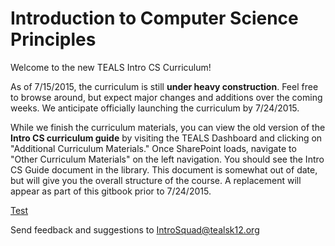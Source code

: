 # Introduction to Computer Science Principles

<!-- TODO: Name of the course: Intro to CSP is good in terms of
aligning the class with other standards, but we need a more exciting
name to attract students! -->

Welcome to the new TEALS Intro CS Curriculum!

As of 7/15/2015, the curriculum is still **under heavy
construction**. Feel free to browse around, but expect major changes
and additions over the coming weeks. We anticipate officially
launching the curriculum by 7/24/2015.

While we finish the curriculum materials, you can view the old version of the **Intro CS curriculum guide** by visiting the TEALS Dashboard and clicking on "Additional Curriculum Materials." Once SharePoint loads, navigate to "Other Curriculum Materials" on the left navigation. You should see the Intro CS Guide document in the library. This document is somewhat out of date, but will give you the overall structure of the course. A replacement will appear as part of this gitbook prior to 7/24/2015.

[Test](http://www.bing.com/foobar.pdf)

Send feedback and suggestions to
[IntroSquad@tealsk12.org](mailto:introsquad@tealsk12.org)